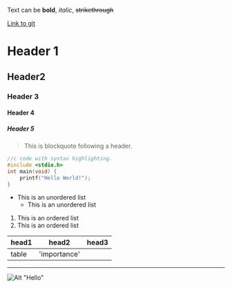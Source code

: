 Text can be **bold**, _italic_, ~~strikethrough~~

[Link to git](http://github.com)

# Header 1
## Header2
### Header 3
#### Header 4
##### Header 5

> This is blockquote following a header.

```c
//c code with syntax highlighting.
#include <stdio.h>
int main(void) {
	printf("Hello World!");
}
```

* This is an unordered list
	* This is an unordered list



1. This is an ordered list
2. This is an ordered list

|head1  |head2       |head3  |
|:------|------------|-------|
|table  |'importance'|       |



***
![Alt "Hello"](http://guides.github.com/activities/hello-world/branching.png)
